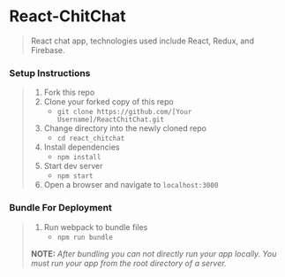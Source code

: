 # React-ChitChat

> React chat app, technologies used include React, Redux, and Firebase.

### Setup Instructions

> 1. Fork this repo
> 1. Clone your forked copy of this repo
>    - `git clone https://github.com/[Your Username]/ReactChitChat.git`
> 1. Change directory into the newly cloned repo
>    - `cd react_chitchat`
> 1. Install dependencies 
>    - `npm install`
> 1. Start dev server
>    - `npm start`
> 1. Open a browser and navigate to `localhost:3000`

### Bundle For Deployment

> 1. Run webpack to bundle files
>    - `npm run bundle`
> 
> **NOTE:** *After bundling you can not directly run your app locally. You must run your app from the root directory of a server.*
